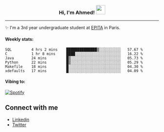 <!-- Heading -->
<h3 align="center"> Hi, I'm Ahmed! <img src = "https://raw.githubusercontent.com/MartinHeinz/MartinHeinz/master/wave.gif" width = 30px></h3>

<!-- About section -->
---
✨ I'm a 3rd year undergraduate student at <a href="https://www.epita.fr/en/">EPITA</a> in Paris.

<h4 align ="left"> Weekly stats: </h4>

<!--START_SECTION:waka-->

```text
SQL         4 hrs 2 mins    ██████████████▒░░░░░░░░░░   57.67 %
C           1 hr 8 mins     ████░░░░░░░░░░░░░░░░░░░░░   16.22 %
Java        24 mins         █▒░░░░░░░░░░░░░░░░░░░░░░░   05.73 %
Python      22 mins         █▒░░░░░░░░░░░░░░░░░░░░░░░   05.29 %
Makefile    18 mins         █░░░░░░░░░░░░░░░░░░░░░░░░   04.30 %
xdefaults   17 mins         █░░░░░░░░░░░░░░░░░░░░░░░░   04.09 %
```

<!--END_SECTION:waka-->

<!-- [![Ahmed's GitHub stats](https://github-readme-stats.vercel.app/api?username=ahmedhassayoune)](https://github.com/anuraghazra/github-readme-stats) -->

<h4 align ="left">Vibing to:</h4>

[![Spotify](https://novatorem-ten-lyart.vercel.app/api/spotify)](https://open.spotify.com/user/31knevkvll66tzc3gqtoi6ngjbre)

<!-- Connect section -->

## Connect with me
  * <a href="https://www.linkedin.com/in/ahmed-hassayoune-6a10ba251/">Linkedin</a>
  * <a href="https://twitter.com/Ahmedhassaaa">Twitter</a>

<!-- Connect section: END -->
